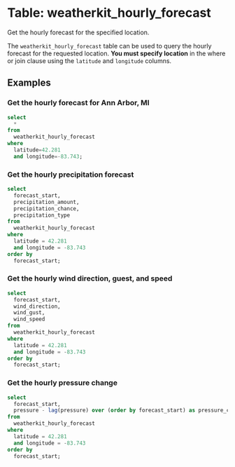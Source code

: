 # Table: weatherkit_hourly_forecast

Get the hourly forecast for the specified location.

The `weatherkit_hourly_forecast` table can be used to query the hourly forecast for the requested location.
**You must specify location** in the where or join clause using the `latitude` and `longitude` columns.

## Examples

### Get the hourly forecast for Ann Arbor, MI

```sql
select
  *
from
  weatherkit_hourly_forecast
where
  latitude=42.281
  and longitude=-83.743;
```

### Get the hourly precipitation forecast

```sql
select
  forecast_start,
  precipitation_amount,
  precipitation_chance,
  precipitation_type
from
  weatherkit_hourly_forecast
where
  latitude = 42.281
  and longitude = -83.743
order by
  forecast_start;
```

### Get the hourly wind direction, guest, and speed

```sql
select
  forecast_start,
  wind_direction,
  wind_gust,
  wind_speed
from
  weatherkit_hourly_forecast
where
  latitude = 42.281
  and longitude = -83.743
order by
  forecast_start;
```

### Get the hourly pressure change

```sql
select
  forecast_start,
  pressure - lag(pressure) over (order by forecast_start) as pressure_change
from
  weatherkit_hourly_forecast
where
  latitude = 42.281
  and longitude = -83.743
order by
  forecast_start;
```
